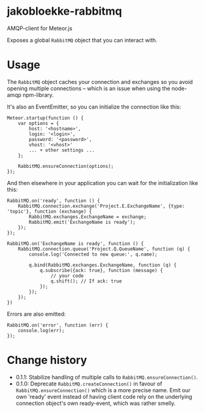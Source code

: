 # jakobloekke-rabbitmq
AMQP-client for Meteor.js

Exposes a global ```RabbitMQ``` object that you can interact with.

# Usage

The ```RabbitMQ``` object caches your connection and exchanges so you avoid opening multiple connections – which is an issue when using the node-amqp npm-library.

It's also an EventEmitter, so you can initialize the connection like this:
 
    Meteor.startup(function () {
        var options = {
            host: '<hostname>',
            login: '<login>',
            password: '<password>',
            vhost: '<vhost>'
            ... + other settings ...
        };
    
        RabbitMQ.ensureConnection(options);
    });

And then elsewhere in your application you can wait for the initialization like this:

    RabbitMQ.on('ready', function () {
        RabbitMQ.connection.exchange('Project.E.ExchangeName', {type: 'topic'}, function (exchange) {
            RabbitMQ.exchanges.ExchangeName = exchange;
            RabbitMQ.emit('ExchangeName is ready');
        });
    });

    RabbitMQ.on('ExchangeName is ready', function () {
        RabbitMQ.connection.queue('Project.Q.QueueName', function (q) {
            console.log('Connected to new queue:', q.name);

            q.bind(RabbitMQ.exchanges.ExchangeName, function (q) {
                q.subscribe({ack: true}, function (message) {
                    // your code
                    q.shift(); // If ack: true
                });
            });
        });
    })
    
Errors are also emitted:

    RabbitMQ.on('error', function (err) {
        console.log(err);
    });
    
    
# Change history

- 0.1.1: Stabilize handling of multiple calls to ```RabbitMQ.ensureConnection()```.
- 0.1.0: Deprecate ```RabbitMQ.createConnection()``` in favour of ```RabbitMQ.ensureConnection()``` which is a more precise name. Emit our own 'ready' event instead of having client code rely on the underlying connection object's own ready-event, which was rather smelly.